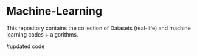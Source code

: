 # Machine-Learning
This repository contains the collection of Datasets (real-life) and machine learning codes + algorithms.

#updated code
 
